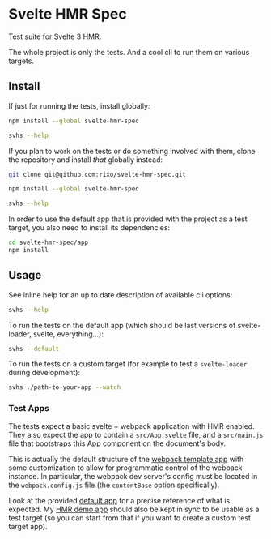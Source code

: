 # Svelte HMR Spec

Test suite for Svelte 3 HMR.

The whole project is only the tests. And a cool cli to run them on various targets.

## Install

If just for running the tests, install globally:

```bash
npm install --global svelte-hmr-spec

svhs --help
```

If you plan to work on the tests or do something involved with them, clone the repository and install _that_ globally instead:

```bash
git clone git@github.com:rixo/svelte-hmr-spec.git

npm install --global svelte-hmr-spec

svhs --help
```

In order to use the default app that is provided with the project as a test target, you also need to install its dependencies:

```bash
cd svelte-hmr-spec/app
npm install
```

## Usage

See inline help for an up to date description of available cli options:

```bash
svhs --help
```

To run the tests on the default app (which should be last versions of svelte-loader, svelte, everything...):

```bash
svhs --default
```

To run the tests on a custom target (for example to test a `svelte-loader` during development):

```bash
svhs ./path-to-your-app --watch
```

### Test Apps

The tests expect a basic svelte + webpack application with HMR enabled. They also expect the app to contain a `src/App.svelte` file, and a `src/main.js` file that bootstraps this App component on the document's body.

This is actually the default structure of the [webpack template app][template-webpack] with some customization to allow for programmatic control of the webpack instance. In particular, the webpack dev server's config must be located in the `webpack.config.js` file (the `contentBase` option specifically).

Look at the provided [default app] for a precise reference of what is expected. My [HMR demo app] should also be kept in sync to be usable as a test target (so you can start from that if you want to create a custom test target app).

[default app]: https://github.com/rixo/svelte-hmr-spec/tree/master/app
[hmr demo app]: https://github.com/rixo/demo-svelte3-hmr
[template-webpack]: https://github.com/sveltejs/template-webpack
